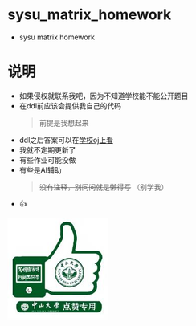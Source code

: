 # sysu_matrix_homework
* sysu matrix homework
# 说明
* 如果侵权就联系我吧，因为不知道学校能不能公开题目
* 在ddl前应该会提供我自己的代码
  >前提是我想起来
* ddl之后答案可以在[学校oj上看](matrix.sysu.edu.cn)
* 我就不定期更新了
* 有些作业可能没做
* 有些是AI辅助
  >~~没有注释，别问问就是懒得写~~
  >（别学我）
* :+1:
<img src="https://github.com/handsomezhuzhu/sysu_matrix_homework/blob/main/other/666.jpg" width = “100” />
